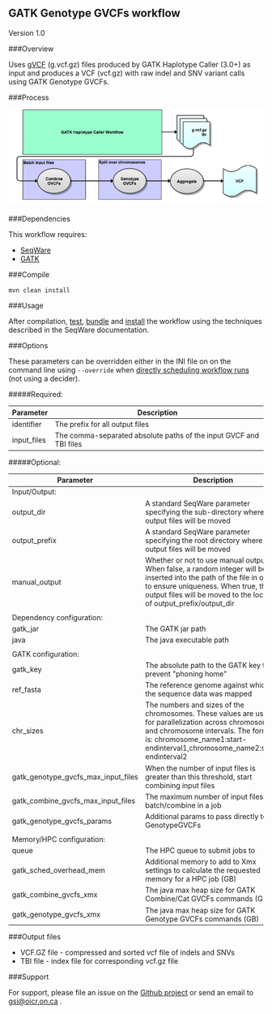 ## GATK Genotype GVCFs workflow

Version 1.0

###Overview

Uses [gVCF](https://www.broadinstitute.org/gatk/guide/article?id=4017) (g.vcf.gz) files produced by GATK Haplotype Caller (3.0+) as input and produces a VCF (vcf.gz) with raw indel and SNV variant calls using GATK Genotype GVCFs.

###Process

![genotype gvcfs](docs/genotype_gvcfs.png)

###Dependencies

This workflow requires:

* [SeqWare](http://seqware.github.io/)
* [GATK](https://www.broadinstitute.org/gatk/)

###Compile

    mvn clean install

###Usage

After compilation, [test](http://seqware.github.io/docs/3-getting-started/developer-tutorial/#testing-the-workflow), [bundle](http://seqware.github.io/docs/3-getting-started/developer-tutorial/#packaging-the-workflow-into-a-workflow-bundle) and [install](http://seqware.github.io/docs/3-getting-started/admin-tutorial/#how-to-install-a-workflow) the workflow using the techniques described in the SeqWare documentation.

###Options

These parameters can be overridden either in the INI file on on the command line using `--override` when [directly scheduling workflow runs](http://seqware.github.io/docs/3-getting-started/user-tutorial/#listing-available-workflows-and-their-parameters) (not using a decider).

#####Required:

Parameter | Description
---|---
identifier | The prefix for all output files
input_files | The comma-separated absolute paths of the input GVCF and TBI files

#####Optional:

Parameter | Description | Default
---|---|---
Input/Output: ||
output_dir | A standard SeqWare parameter specifying the sub-directory where the output files will be moved | seqware-results
output_prefix | A standard SeqWare parameter specifying the root directory where the output files will be moved | ./
manual_output | Whether or not to use manual output. When false, a random integer will be inserted into the path of the file in order to ensure uniqueness. When true, the output files will be moved to the location of output_prefix/output_dir | false
||
Dependency configuration: ||
gatk_jar | The GATK jar path | $\{workflow_bundle_dir}/Workflow_Bundle_$\{project.artifactId}/$\{project.version}/bin/
java | The java executable path | $\{workflow_bundle_dir}/Workflow_Bundle_$\{project.artifactId}/$\{project.version}/bin/
||
GATK configuration: ||
gatk_key | The absolute path to the GATK key to prevent "phoning home" | /.mounts/labs/PDE/data/gatkAnnotationResources/GATK_public.key
ref_fasta | The reference genome against which the sequence data was mapped | /oicr/data/reference/genomes/homo_sapiens_mc/UCSC/hg19_random/Genomic/references/fasta/original/hg19_random.fa
chr_sizes | The numbers and sizes of the chromosomes. These values are used for parallelization across chromosomes and chromosome intervals. The format is: chromosome_name1:start-endinterval1,chromosome_name2:start-endinterval2 | chr1,chr2,chr3,chr4,chr5,chr6,chr7,chr8,chr9,chr10,chr11,chr12,chr13,chr14,chr15,chr16,chr17,chr18,chr19,chr20,chr21,chr22,chrX,chrY,chrM
gatk_genotype_gvcfs_max_input_files | When the number of input files is greater than this threshold, start combining input files | 200
gatk_combine_gvcfs_max_input_files | The maximum number of input files to batch/combine in a job | 50
gatk_genotype_gvcfs_params | Additional params to pass directly to GenotypeGVCFs |  
||
Memory/HPC configuration: ||
queue | The HPC queue to submit jobs to | N |
gatk_sched_overhead_mem |  Additional memory to add to Xmx settings to calculate the requested memory for a HPC job (GB) | N | 4
gatk_combine_gvcfs_xmx | The java max heap size for GATK Combine/Cat GVCFs commands (GB) | N | 4
gatk_genotype_gvcfs_xmx | The java max heap size for GATK Genotype GVCFs commands (GB) | N | 8

###Output files

* VCF.GZ file - compressed and sorted vcf file of indels and SNVs
* TBI file - index file for corresponding vcf.gz file

###Support

For support, please file an issue on the [Github project](https://github.com/oicr-gsi) or send an email to gsi@oicr.on.ca .